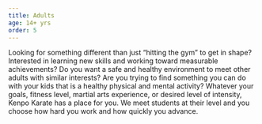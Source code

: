 ```yaml
---
title: Adults
age: 14+ yrs
order: 5
---
```



Looking for something different than just “hitting the gym” to get in shape? Interested in learning new skills and working toward measurable achievements? Do you want a safe and healthy environment to meet other adults with similar interests? Are you trying to find something you can do with your kids that is a healthy physical and mental activity? Whatever your goals, fitness level, martial arts experience, or desired level of intensity, Kenpo Karate has a place for you. We meet students at their level and you choose how hard you work and how quickly you advance.

